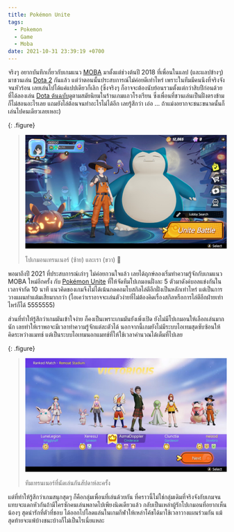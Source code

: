 ```yaml
---
title: Pokémon Unite
tags:
  - Pokemon
  - Game
  - Moba
date: 2021-10-31 23:39:19 +0700
---
```


จริงๆ อยากบันทึกเกี่ยวกับเกมแนว [MOBA][] มาตั้งแต่ช่วงต้นปี 2018 ที่เพื่อนในแลป (และแลปข้างๆ) มาชวนเล่น [Dota 2][] กันแล้ว แต่ว่าตอนนั้นประสบการณ์ไม่ค่อยดีเท่าไหร่ เพราะในทีมมีคนนึงที่จริงจังจนหัวร้อน เลยเล่นไปได้แค่แปปเดียวก็เลิก (ซึ่งจริงๆ ก็อาจจะต้องนับย้อนรวมตั้งแต่กว่าสิบปีก่อนด้วย ที่ได้ลองเล่น [Dota ต้นฉบับ][DotA]ดูตามสมัยนิยมในร้านเกมแถวโรงเรียน ซึ่งเพื่อนที่ชวนเล่นเป็นฝั่งตรงข้ามก็ไม่สอนอะไรเลย แถมยังไล่ต้อนจนทำอะไรไม่ได้อีก เลยรู้สึกว่า เอ่อ ... ถ้าแม่งอยากจะชนะขนาดนั้นก็เล่นไปคนเดียวเลยเหอะ)

{: .figure}

> ![](/images/game/pokemon-unite/trainer-with-kabigon.jpg)
>
> โปเกมอนเทรนเนอร์ (ซ้าย) และเรา (ขวา) 🤪

พอมาถึงปี 2021 ที่ประสบการณ์เก่าๆ ไม่ค่อยกวนใจแล้ว เลยได้ฤกษ์ลองเริ่มทำความรู้จักกับเกมแนว MOBA ใหม่อีกครั้ง กับ [Pokémon Unite][] ที่ให้จัดทีมโปเกมอนฝั่งละ 5 ตัวมาดังค์บอลแข่งกันในเวลาจำกัด 10 นาที แนวคิดของเกมจึงไม่ได้เน้นกดคอมโบสกิลไล่ตีอีกฝั่งเป็นหลักเท่าไหร่ แต่เป็นการวางแผนทำแต้มเสียมากกว่า (โอเคว่าเราอาจจะเล่นตัวง่ายที่ไม่ต้องคิดเรื่องสกิลหรือการไล่ตีอีกฝ่ายเท่าไหร่ก็ได้ 5555555)

ส่วนที่ทำให้รู้สึกว่าเกมมันเข้าใจง่าย ก็คงเป็นเพราะเกมมันยังเพิ่งเปิด ยังไม่มีโปเกมอนให้เลือกเล่นมากนัก เลยทำให้เราพอจะมีเวลาทำความรู้จักแต่ละตัวได้ นอกจากนี้เกมยังไม่มีระบบไอเทมสุดซับซ้อนให้คิดระหว่างแมทช์ แต่เป็นระบบไอเทมนอกแมทช์ที่ให้ใช้เวลาคำนวณได้เต็มที่ไปเลย

{: .figure}

> ![](/images/game/pokemon-unite/weekly-gang.jpg)
>
> ทีมเทรนเนอร์ที่นัดเล่นกันสัปดาห์ละครั้ง

แต่ที่ทำให้รู้สึกว่าเกมสนุกสุดๆ ก็คือกลุ่มเพื่อนที่เล่นด้วยกัน ที่คราวนี้ไม่ใช่กลุ่มเดิมที่จริงจังกับเกมจนแทบจะแดกหัวกันถ้ามีใครซักคนเล่นพลาดไปเพียงนิดเดียวแล้ว กลับเป็นเหล่าผู้รักโปเกมอนที่อยากเห็นน้องๆ สุดน่ารักที่ตัวที่ชอบ ได้ออกไปโลดแล่นในเกมกีฬาให้เหล่าโค้ชได้มาใช้เวลาวางแผนร่วมกัน แม้สุดท้ายจะแพ้บ้างชนะบ้างก็ไม่เป็นไรเนี่ยแหละ


[MOBA]: //en.wikipedia.org/wiki/Multiplayer_online_battle_arena
[Dota 2]: //en.wikipedia.org/wiki/Dota_2
[DotA]: //en.wikipedia.org/wiki/Defense_of_the_Ancients
[Pokémon Unite]: //en.wikipedia.org/wiki/Pok%C3%A9mon_Unite
